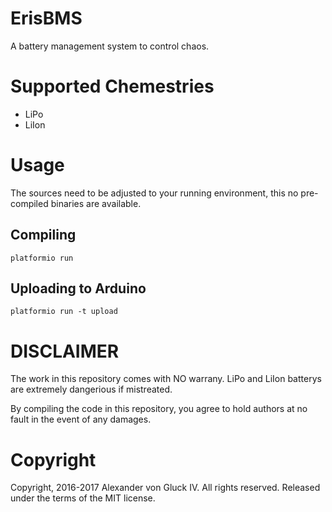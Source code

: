 # ErisBMS

A battery management system to control chaos.

# Supported Chemestries

* LiPo
* LiIon

# Usage

The sources need to be adjusted to your running environment,
this no pre-compiled binaries are available.

## Compiling

``platformio run``

## Uploading to Arduino

``platformio run -t upload``

# DISCLAIMER

The work in this repository comes with NO warrany.
LiPo and LiIon batterys are extremely dangerious if mistreated.

By compiling the code in this repository, you agree to hold
authors at no fault in the event of any damages.

# Copyright

Copyright, 2016-2017 Alexander von Gluck IV. All rights reserved.
Released under the terms of the MIT license.
